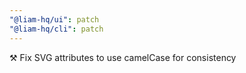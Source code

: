 ```yaml
---
"@liam-hq/ui": patch
"@liam-hq/cli": patch
---
```


⚒️ Fix SVG attributes to use camelCase for consistency
